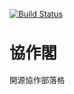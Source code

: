 [![Build Status](https://travis-ci.org/Rbloggers/collabin.svg?branch=master)](https://travis-ci.org/Rbloggers/collabin)


# 協作閣

開源協作部落格
